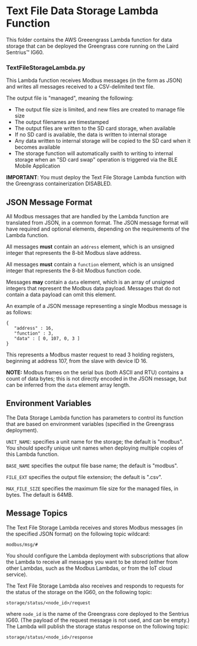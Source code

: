# Text File Data Storage Lambda Function
This folder contains the AWS Greeengrass Lambda function for data storage that can be deployed the Greengrass core running on the Laird Sentrius&trade; IG60.

### TextFileStorageLambda.py
This Lambda function receives Modbus messages (in the form as JSON) and writes all messages received to a CSV-delimited text file.

The output file is "managed", meaning the following:

* The output file size is limited, and new files are created to manage file size
* The output filenames are timestamped
* The output files are written to the SD card storage, when available
* If no SD card is available, the data is written to internal storage
* Any data written to internal storage will be copied to the SD card when it becomes available
* The storage function will automatically swith to writing to internal storage when an "SD card swap" operation is triggered via the BLE Mobile Application

**IMPORTANT**: You must deploy the Text File Storage Lambda function with the Greengrass containerization DISABLED.

## JSON Message Format
All Modbus messages that are handled by the Lambda function are translated from JSON, in a common format.  The JSON message format will have required and optional elements, depending on the requirements of the Lambda function.

All messages **must** contain an `address` element, which is an unsigned integer that represents the 8-bit Modbus slave address.

All messages **must** contain a `function` element, which is an unsigned integer that represents the 8-bit Modbus function code.

Messages **may** contain a `data` element, which is an array of unsigned integers that represent the Modbus data payload.  Messages that do not contain a data payload can omit this element.

An example of a JSON message representing a single Modbus message is as follows:

    {
       "address" : 16,
       "function" : 3,
       "data" : [ 0, 107, 0, 3 ]
    }

This represents a Modbus master request to read 3 holding registers, beginning at address 107, from the slave with device ID 16.

**NOTE:** Modbus frames on the serial bus (both ASCII and RTU) contains a count of data bytes; this is not directly encoded in the JSON message, but can be inferred from the `data` element array length.

## Environment Variables
The Data Storage Lambda function has parameters to control its function that are based on environment variables (specified in the Greengrass deployment).

`UNIT_NAME`: specifies a unit name for the storage; the default is "modbus". You should specify unique unit names when deploying multiple copies of this Lambda function.

`BASE_NAME` specifies the output file base name; the default is "modbus".

`FILE_EXT` specifies the output file extension; the default is ".csv".

`MAX_FILE_SIZE` specifies the maximum file size for the managed files, in bytes. The default is 64MB.

## Message Topics
The Text File Storage Lambda receives and stores Modbus messages (in the specified JSON format) on the following topic wildcard:

    modbus/msg/#

You should configure the Lambda deployment with subscriptions that allow the Lambda to receive all messages you want to be stored (either from other Lambdas, such as the Modbus Lambdas, or from the IoT cloud service).

The Text File Storage Lambda also receives and responds to requests for the status of the storage on the IG60, on the following topic:

    storage/status/<node_id>/request

where `node_id` is the name of the Greengrass core deployed to the Sentrius IG60.  (The payload of the request message is not used, and can be empty.)  The Lambda will publish the storage status response on the following topic:

    storage/status/<node_id>/response

